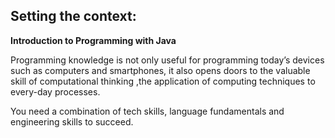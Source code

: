 ## Setting the context:

**Introduction to Programming with Java**

Programming knowledge is not only useful for programming today’s devices such as computers and smartphones, it also opens doors to the valuable skill of computational thinking ,the application of computing techniques to every-day processes.

You need a combination of tech skills, language fundamentals and engineering skills to succeed.
